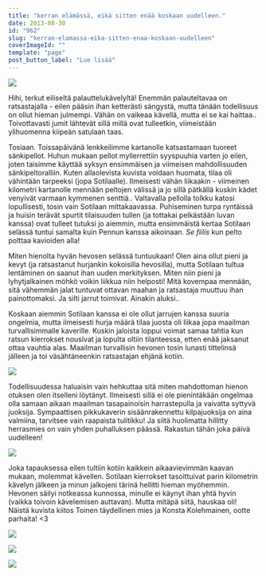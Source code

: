 ```yaml
---
title: "kerran elämässä, eikä sitten enää koskaan uudelleen."
date: 2013-08-30
id: "962"
slug: "kerran-elamassa-eika-sitten-enaa-koskaan-uudelleen"
coverImageId: ""
template: "page"
post_button_label: "Lue lisää"
---
```


[![](/images/iltalenkki_.jpg)](http://1.bp.blogspot.com/-EQP-XqTPhvw/UiCUuEpRxwI/AAAAAAAAGvE/Le1PYlSFVTU/s1600/iltalenkki_.jpg)

Hihi, terkut eiliseltä palauttelukävelyltä! Enemmän palauteltavaa on ratsastajalla - eilen pääsin ihan ketterästi sängystä, mutta tänään todellisuus on ollut hieman julmempi. Vähän on vaikeaa kävellä, mutta ei se kai haittaa.. Toivottavasti jumit lähtevät sillä millä ovat tulleetkin, viimeistään ylihuomenna kiipeän satulaan taas.

Tosiaan. Toissapäivänä lenkkeilimme kartanolle katsastamaan tuoreet sänkipellot. Huhun mukaan pellot myllerrettiin syyspuuhia varten jo eilen, joten taisimme käyttää syksyn ensimmäisen ja viimeisen mahdollisuuden sänkipeltoralliin. Kuten allaolevista kuvista voidaan huomata, tilaa oli vähintään tarpeeksi (jopa Sotilaalle). Ilmeisesti vähän liikaakin - viimeinen kilometri kartanolle mennään peltojen välissä ja jo sillä pätkällä kuskin kädet venyivät varmaan kymmenen senttiä.. Valtavalla pellolla tolkku katosi lopullisesti, tosin vain Sotilaan mittakaavassa. Puhiseminen turpa ryntäissä ja huisin terävät spurtit tilaisuuden tullen (ja tottakai pelkästään luvan kanssa) ovat tulleet tutuksi jo aiemmin, mutta ensimmäistä kertaa Sotilaan selässä tuntui samalta kuin Pennun kanssa aikoinaan. *Se fiilis* kun pelto polttaa kavioiden alla!

Miten hienolta hyvän hevosen selässä tuntuukaan! Olen aina ollut pieni ja kevyt (ja ratsastanut hurjankin kokoisilla hevosilla), mutta Sotilaan tultua lentäminen on saanut ihan uuden merkityksen. Miten niin pieni ja lyhytjalkainen möhkö voikin liikkua niin helposti! Mitä kovempaa mennään, sitä vähemmän jalat tuntuvat ottavan maahan ja ratsastaja muuttuu ihan painottomaksi. Ja silti jarrut toimivat. Ainakin aluksi..

Koskaan aiemmin Sotilaan kanssa ei ole ollut jarrujen kanssa suuria ongelmia, mutta ilmeisesti hurja määrä tilaa juosta oli liikaa jopa maailman turvallisimmalle kaverille. Kuskin jaloista loppui voimat samaa tahtia kun ratsun kierrokset nousivat ja lopulta oltiin tilanteessa, etten enää jaksanut ottaa vauhtia alas. Maailman turvallisin hevonen tosin lunasti tittelinsä jälleen ja toi väsähtäneenkin ratsastajan ehjänä kotiin.

[![](/images/monte7.jpg)](http://1.bp.blogspot.com/-zyXyuwH07k8/UiCUuuJZLdI/AAAAAAAAGvI/xK4jnNxBimI/s1600/monte7.jpg)

Todellisuudessa haluaisin vain hehkuttaa sitä miten mahdottoman hienon otuksen olen itselleni löytänyt. Ilmeisesti sillä ei ole pienintäkään ongelmaa olla samaan aikaan maailman tasapainoisin harrastepulla ja vaivatta syttyvä juoksija. Sympaattisen pikkukaverin sisäänrakennettu kilpajuoksija on aina valmiina, tarvitsee vain raapaista tulitikku! Ja siitä huolimatta hillitty herrasmies on vain yhden puhalluksen päässä. Rakastun tähän joka päivä uudelleen!

[![](/images/monte6.jpg)](http://1.bp.blogspot.com/-3B21Q7lJZ1s/UiCUsJWoOEI/AAAAAAAAGu0/5yU_AayiaYQ/s1600/monte6.jpg)

Joka tapauksessa eilen tultiin kotiin kaikkein aikaavievimmän kaavan mukaan, molemmat kävellen. Sotilaan kierrokset tasoittuivat parin kilometrin kävelyn jälkeen ja minun jalkojeni tärinä hellitti hieman myöhemmin. Hevonen säilyi notkeassa kunnossa, minulle ei käynyt ihan yhtä hyvin (vaikka toivoin kävelemisen auttavan). Mutta mitäpä siitä, hauskaa oli! Näistä kuvista kiitos Toinen täydellinen mies ja Konsta Kolehmainen, ootte parhaita! <3

[![](/images/monte8.JPG)](http://2.bp.blogspot.com/-h43LVYpX7i8/UiCyg4eCFAI/AAAAAAAAGvs/5mcmN_hY-M0/s1600/monte8.JPG)

[![](/images/monte1_.jpg)](http://3.bp.blogspot.com/-TVqCz4yCw3A/UiCUtVkXmzI/AAAAAAAAGu8/ACzw1BuGZHo/s1600/monte1_.jpg)

[![](/images/ak.jpg)](http://4.bp.blogspot.com/-KQNMGzlsXH8/UiClKAcekzI/AAAAAAAAGvc/wt_xk7Mm3us/s1600/ak.jpg)

